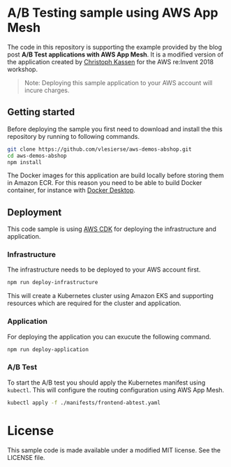 # A/B Testing sample using AWS App Mesh
The code in this repository is supporting the example provided by the blog post __A/B Test applications with AWS App Mesh__. It is a modified version of the application created by [Christoph Kassen](https://github.com/ckassen) for the AWS re:Invent 2018 workshop.

> Note: Deploying this sample application to your AWS account will incure charges.

## Getting started
Before deploying the sample you first need to download and install the this repository by running to following commands.

```sh
git clone https://github.com/vlesierse/aws-demos-abshop.git
cd aws-demos-abshop
npm install
```

The Docker images for this application are build locally before storing them in Amazon ECR. For this reason you need to be able to build Docker container, for instance with [Docker Desktop](https://www.docker.com/products/docker-desktop).

## Deployment
This code sample is using [AWS CDK](https://docs.aws.amazon.com/cdk/latest/guide/home.html) for deploying the infrastructure and application.

### Infrastructure
The infrastructure needs to be deployed to your AWS account first.

```sh
npm run deploy-infrastructure
```

This will create a Kubernetes cluster using Amazon EKS and supporting resources which are required for the cluster and application.

### Application
For deploying the application you can exucute the following command.

```sh
npm run deploy-application
```

### A/B Test
To start the A/B test you should apply the Kubernetes manifest using `kubectl`. This will configure the routing configuration using AWS App Mesh.

```sh
kubectl apply -f ./manifests/frontend-abtest.yaml 
```

# License
This sample code is made available under a modified MIT license. See the LICENSE file.
